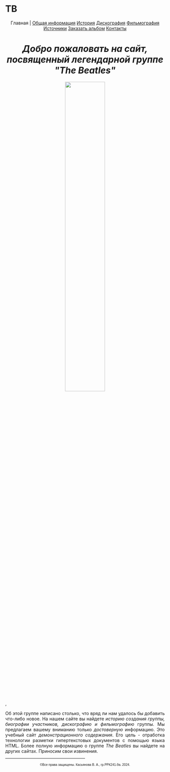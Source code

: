 # TB
<!DOCTYPE html>
<HTML>
 <HEAD>
  <link rel="stylesheet" href="CSS/style.css">
  <link rel="stylesheet" href="https://cdnjs.cloudflare.com/ajax/libs/anchor-js/4.1.0/anchor.min.js">
  <TITLE>The Beatles</TITLE>
 <BODY BACKGROUND="BG.jpg">
  <p align=center> Главная | 
 <a href= Info.html>Общая информация</a>
 <a href= History.html>История</a>
 <a href= Disc.html>Дискография</a>
 <a href= Film.html>Фильмография</a>
 <a href= Links.html>Источники</a>
 <a href= Albom.html>Заказать альбом</a>
 <a href= Contact.html>Контакты</a>

   <H1 align=center><EM>Добро пожаловать на сайт, <BR>посвященный легендарной
группе "The Beatles" </EM></H1>

  <center> <IMG src=Photo.jpg width=50%> </center>,

  <P align=justify>Об этой группе написано столько, что вряд ли нам удалось бы добавить что-либо
новое. На нашем сайте вы найдете <EM>историю создания группы, биографии участников,
дискографию и фильмографию</EM> группы.
 Мы предлагаем вашему вниманию только <EM>достоверную</EM> информацию.
 Это учебный сайт <EM>демонстрационного содержания</EM>. Его цель - отработка технологии
разметки гипертекстовых документов с помощью языка HTML. Более полную
информацию о группе <EM>The Beatles</EM> вы найдете на других сайтах. Приносим свои
извинения.</P>

  <HR align=center width=50% size=1 color=green> 

  <P align=center> <FONT face=Arial size=1> &copy;Все права защищены.  Касьянова В. А., гр.РРК241-9а. 2024. </FONT></P>

 </BODY>
</HTML>
